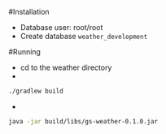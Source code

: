 #Installation

* Database user: root/root
* Create database `weather_development`

#Running

* cd to the weather directory
* 
```bash
./gradlew build
```
*
```bash
java -jar build/libs/gs-weather-0.1.0.jar
```
